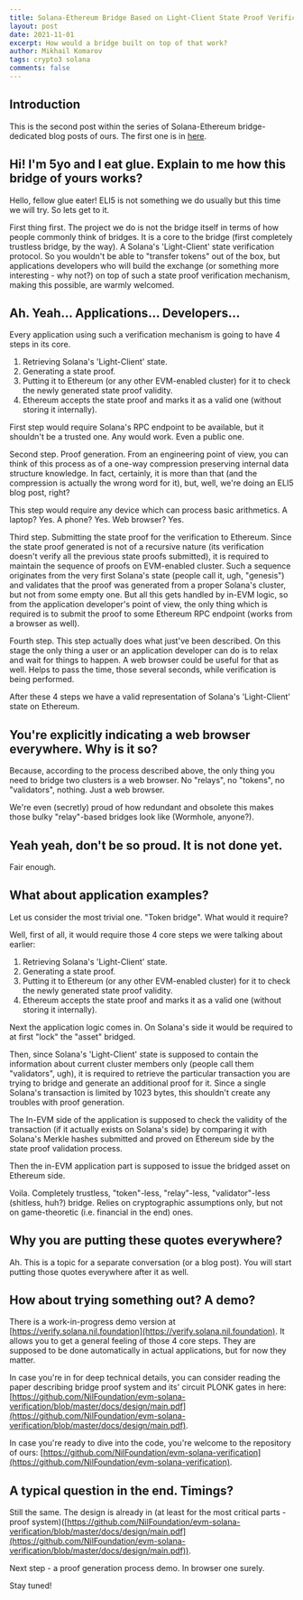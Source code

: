 ```yaml
---
title: Solana-Ethereum Bridge Based on Light-Client State Proof Verification.
layout: post
date: 2021-11-01
excerpt: How would a bridge built on top of that work?
author: Mikhail Komarov
tags: crypto3 solana 
comments: false
---
```


## Introduction

This is the second post within the series of Solana-Ethereum bridge-dedicated blog posts of ours. 
The first one is in [here](https://blog.nil.foundation/2021/10/14/solana-ethereum-bridge.html).

## Hi! I'm 5yo and I eat glue. Explain to me how this bridge of yours works?

Hello, fellow glue eater! ELI5 is not something we do usually but this time we
will try. So lets get to it.

First thing first. The project we do is not the bridge itself in terms of how
people commonly think of bridges. It is a core to the bridge (first completely
trustless bridge, by the way). A Solana's 'Light-Client' state verification protocol. 
So you wouldn't be able to "transfer tokens" out of the box, but applications 
developers who will build the exchange (or something more interesting - why not?)
on top of such a state proof verification mechanism, making this possible, are 
warmly welcomed.

## Ah. Yeah... Applications... Developers...

Every application using such a verification mechanism is going to have 4 steps 
in its core.

1. Retrieving Solana's 'Light-Client' state.
2. Generating a state proof.
3. Putting it to Ethereum (or any other EVM-enabled cluster) for it to check the
   newly generated state proof validity.
4. Ethereum accepts the state proof and marks it as a valid one (without storing
   it internally).

First step would require Solana's RPC endpoint to be available, but it shouldn't
be a trusted one. Any would work. Even a public one.

Second step. Proof generation. From an engineering point of view, you can think of
this process as of a one-way compression preserving internal data structure
knowledge. In fact, certainly, it is more than that (and the compression is
actually the wrong word for it), but, well, we're doing an ELI5 blog post, right?

This step would require any device which can process basic arithmetics. A
laptop? Yes. A phone? Yes. Web browser? Yes.

Third step. Submitting the state proof for the verification to Ethereum. Since
the state proof generated is not of a recursive nature (its verification doesn't 
verify all the previous state proofs submitted), it is required to maintain the
sequence of proofs on EVM-enabled cluster. Such a sequence originates from the
very first Solana's state (people call it, ugh, "genesis") and validates that
the proof was generated from a proper Solana's cluster, but not from some empty
one. But all this gets handled by in-EVM logic, so from the application
developer's point of view, the only thing which is required is to submit the
proof to some Ethereum RPC endpoint (works from a browser as well).

Fourth step. This step actually does what just've been described. On this stage
the only thing a user or an application developer can do is to relax and wait
for things to happen. A web browser could be useful for that as well. Helps to 
pass the time, those several seconds, while verification is being performed.

After these 4 steps we have a valid representation of Solana's 'Light-Client'
state on Ethereum.

## You're explicitly indicating a web browser everywhere. Why is it so?

Because, according to the process described above, the only thing you need to
bridge two clusters is a web browser. No "relays", no "tokens", no "validators", 
nothing. Just a web browser.

We're even (secretly) proud of how redundant and obsolete this makes those bulky 
"relay"-based bridges look like (Wormhole, anyone?).

## Yeah yeah, don't be so proud. It is not done yet.

Fair enough.

## What about application examples?

Let us consider the most trivial one. "Token bridge". What would it require?

Well, first of all, it would require those 4 core steps we were talking
about earlier:

1. Retrieving Solana's 'Light-Client' state.
2. Generating a state proof.
3. Putting it to Ethereum (or any other EVM-enabled cluster) for it to check the
   newly generated state proof validity.
4. Ethereum accepts the state proof and marks it as a valid one (without storing
   it internally).

Next the application logic comes in. On Solana's side it would be required to at
first "lock" the "asset" bridged.

Then, since Solana's 'Light-Client' state is supposed to contain the information
about current cluster members only (people call them "validators", ugh), it is 
required to retrieve the particular transaction you are trying to bridge and
generate an additional proof for it. Since a single Solana's transaction is
limited by 1023 bytes, this shouldn't create any troubles with proof generation.

The In-EVM side of the application is supposed to check the validity of the transaction 
(if it actually exists on Solana's side) by comparing it with Solana's Merkle 
hashes submitted and proved on Ethereum side by the state proof validation process.

Then the in-EVM application part is supposed to issue the bridged asset on
Ethereum side.

Voila. Completely trustless, "token"-less, "relay"-less, "validator"-less
(shitless, huh?) bridge. Relies on cryptographic assumptions only, but not on
game-theoretic (i.e. financial in the end) ones.

## Why you are putting these quotes everywhere?

Ah. This is a topic for a separate conversation (or a blog post). You will start 
putting those quotes everywhere after it as well.

## How about trying something out? A demo?

There is a work-in-progress demo version at
[https://verify.solana.nil.foundation](https://verify.solana.nil.foundation). 
It allows you to get a general feeling of those 4 core steps. They are supposed to 
be done automatically in actual applications, but for now they matter.

In case you're in for deep technical details, you can consider reading the paper
describing bridge proof system and its' circuit PLONK gates in here: 
[https://github.com/NilFoundation/evm-solana-verification/blob/master/docs/design/main.pdf](https://github.com/NilFoundation/evm-solana-verification/blob/master/docs/design/main.pdf).

In case you're ready to dive into the code, you're welcome to the repository of
ours: [https://github.com/NilFoundation/evm-solana-verification](https://github.com/NilFoundation/evm-solana-verification).

## A typical question in the end. Timings?

Still the same. The design is already in (at least for the most critical parts -
proof system)([https://github.com/NilFoundation/evm-solana-verification/blob/master/docs/design/main.pdf](https://github.com/NilFoundation/evm-solana-verification/blob/master/docs/design/main.pdf)).

Next step - a proof generation process demo. In browser one surely.

Stay tuned!
